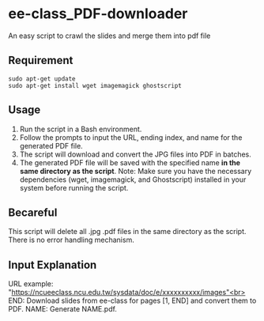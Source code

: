 # ee-class_PDF-downloader
 An easy script to crawl the slides and merge them into pdf file

## Requirement
```
sudo apt-get update
sudo apt-get install wget imagemagick ghostscript
```

## Usage
1. Run the script in a Bash environment.
2. Follow the prompts to input the URL, ending index, and name for the generated PDF file.
3. The script will download and convert the JPG files into PDF in batches.
4. The generated PDF file will be saved with the specified name **in the same directory as the script**.
Note: Make sure you have the necessary dependencies (wget, imagemagick, and Ghostscript) installed in your system before running the script.

## Becareful
This script will delete all .jpg .pdf files in the same directory as the script.
There is no error handling mechanism.

## Input Explanation
URL example: "https://ncueeclass.ncu.edu.tw/sysdata/doc/e/xxxxxxxxxx/images"<br>
END: Download slides from ee-class for pages [1, END] and convert them to PDF.
NAME: Generate NAME.pdf.
